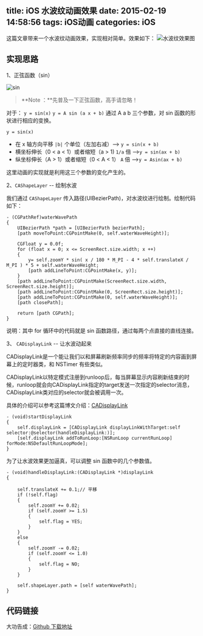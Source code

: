 title: iOS 水波纹动画效果
date: 2015-02-19 14:58:56
tags: iOS动画
categories: iOS
---

这篇文章带来一个水波纹动画效果，实现相对简单。效果如下：
![水波纹效果图](http://cdn.objcer.com/water-wave.gif)

<!--more-->

## 实现思路
1、正弦函数（sin）

![sin](http://cdn.objcer.com/sin-cos.png)

> **Note ：**先普及一下正弦函数，高手请忽略！

对于： `y = sin(x)` `y = A sin (a x + b)` 通过 A  a  b 三个参数，对 sin 函数的形状进行相应的变换。

`y = sin(x)`
- 在 x 轴方向平移 `|b|` 个单位（左加右减）--> `y = sin(x + b)`
- 横坐标伸长（0 < a < 1）或者缩短（a > 1)  `1/a` 倍 -->`y = sin(ax + b)`
- 纵坐标伸长（A > 1）或者缩短（0 < A < 1） `A` 倍 -->`y = Asin(ax + b)`

这里动画的实现就是利用这三个参数的变化产生的。

2、`CAShapeLayer`  -- 绘制水波

我们通过 `CAShapeLayer` 传入路径(UIBezierPath)，对水波纹进行绘制。绘制代码如下：

``` objc
- (CGPathRef)waterWavePath
{
    UIBezierPath *path = [UIBezierPath bezierPath];
    [path moveToPoint:CGPointMake(0, self.waterWaveHeight)];

    CGFloat y = 0.0f;
    for (float x = 0; x <= ScreenRect.size.width; x ++)
    {
        y= self.zoomY * sin( x / 180 * M_PI - 4 * self.translateX / M_PI ) * 5 + self.waterWaveHeight;
        [path addLineToPoint:CGPointMake(x, y)];
    }
    [path addLineToPoint:CGPointMake(ScreenRect.size.width, ScreenRect.size.height)];
    [path addLineToPoint:CGPointMake(0, ScreenRect.size.height)];
    [path addLineToPoint:CGPointMake(0, self.waterWaveHeight)];
    [path closePath];

    return [path CGPath];
}
```

说明：其中 for 循环中的代码就是 sin 函数路径，通过每两个点直接的直线连接。

3、 `CADisplayLink` -- 让水波动起来

CADisplayLink是一个能让我们以和屏幕刷新频率同步的频率将特定的内容画到屏幕上的定时器类，和 NSTimer 有些类似。

CADisplayLink以特定模式注册到runloop后，每当屏幕显示内容刷新结束的时候，runloop就会向CADisplayLink指定的target发送一次指定的selector消息， CADisplayLink类对应的selector就会被调用一次。

具体的介绍可以参考这篇博文介绍：[CADisplayLink](http://blog.csdn.net/wzzvictory/article/details/22417181)

``` objc
- (void)startDisplayLink
{
    self.displayLink = [CADisplayLink displayLinkWithTarget:self selector:@selector(handleDisplayLink:)];
    [self.displayLink addToRunLoop:[NSRunLoop currentRunLoop] forMode:NSDefaultRunLoopMode];
}
```

为了让水波效果更加逼真，可以调整 sin 函数中的几个参数值。

``` objc
- (void)handleDisplayLink:(CADisplayLink *)displayLink
{

    self.translateX += 0.1;// 平移
    if (!self.flag)
    {
        self.zoomY += 0.02;
        if (self.zoomY >= 1.5)
        {
            self.flag = YES;
        }
    }
    else
    {
        self.zoomY -= 0.02;
        if (self.zoomY <= 1.0)
        {
            self.flag = NO;
        }
    }

    self.shapeLayer.path = [self waterWavePath];
}
```

## 代码链接

大功告成：[Github 下载地址](https://github.com/YingshanDeng/WaterWave)



